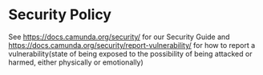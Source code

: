 # Security Policy

See https://docs.camunda.org/security/ for our Security Guide and https://docs.camunda.org/security/report-vulnerability/ for how to report a vulnerability(state of being exposed to the possibility of being attacked or harmed, either physically or emotionally)
